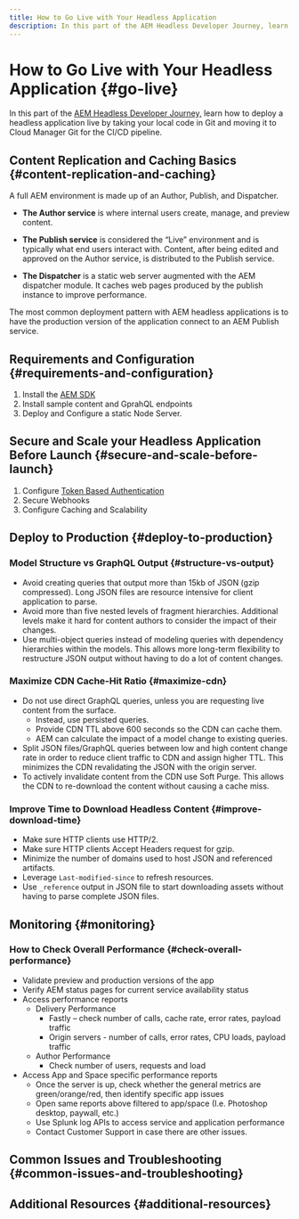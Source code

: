 ```yaml
---
title: How to Go Live with Your Headless Application
description: In this part of the AEM Headless Developer Journey, learn how to deploy a headless application live by taking your local code in Git and moving it to Cloud Manager Git for the CI/CD pipeline.
---
```


# How to Go Live with Your Headless Application {#go-live}

In this part of the [AEM Headless Developer Journey,](#overview.md) learn how to deploy a headless application live by taking your local code in Git and moving it to Cloud Manager Git for the CI/CD pipeline.

## Content Replication and Caching Basics {#content-replication-and-caching}

A full AEM environment is made up of an Author, Publish, and Dispatcher. 

* **The Author service** is where internal users create, manage, and preview content. 

* **The Publish service** is considered the “Live” environment and is typically what end users interact with. Content, after being edited and approved on the Author service, is distributed to the Publish service.

* **The Dispatcher** is a static web server augmented with the AEM dispatcher module. It caches web pages produced by the publish instance to improve performance.

The most common deployment pattern with AEM headless applications is to have the production version of the application connect to an AEM Publish service.

## Requirements and Configuration {#requirements-and-configuration}

1. Install the [AEM SDK](/help/implementing/developing/introduction/aem-as-a-cloud-service-sdk.md)
2. Install sample content and GprahQL endpoints
3. Deploy and Configure a static Node Server.

## Secure and Scale your Headless Application Before Launch {#secure-and-scale-before-launch}

1. Configure [Token Based Authentication](/help/implementing/developing/introduction/generating-access-tokens-for-server-side-apis.md)
2. Secure Webhooks
3. Configure Caching and Scalability

## Deploy to Production {#deploy-to-production}

### Model Structure vs GraphQL Output {#structure-vs-output}

* Avoid creating queries that output more than 15kb of JSON (gzip compressed). Long JSON files are resource intensive for client application to parse.
* Avoid more than five nested levels of fragment hierarchies. Additional levels make it hard for content authors to consider the impact of their changes.
* Use multi-object queries instead of modeling queries with dependency hierarchies within the models. This allows more long-term flexibility to restructure JSON output without having to do a lot of content changes.

### Maximize CDN Cache-Hit Ratio {#maximize-cdn}

* Do not use direct GraphQL queries, unless you are requesting live content from the surface.
  * Instead, use persisted queries.
  * Provide CDN TTL above 600 seconds so the CDN can cache them.
  * AEM can calculate the impact of a model change to existing queries.
* Split JSON files/GraphQL queries between low and high content change rate in order to reduce client traffic to CDN and assign higher TTL. This minimizes the CDN revalidating the JSON with the origin server.
* To actively invalidate content from the CDN use Soft Purge. This allows the CDN to re-download the content without causing a cache miss.

### Improve Time to Download Headless Content {#improve-download-time}

* Make sure HTTP clients use HTTP/2.
* Make sure HTTP clients Accept Headers request for gzip.
* Minimize the number of domains used to host JSON and referenced artifacts.
* Leverage `Last-modified-since` to refresh resources.
* Use `_reference` output in JSON file to start downloading assets without having to parse complete JSON files.

## Monitoring {#monitoring}

### How to Check Overall Performance {#check-overall-performance}

* Validate preview and production versions of the app
* Verify AEM status pages for current service availability status
* Access performance reports
  * Delivery Performance
    *  Fastly – check number of calls, cache rate, error rates, payload traffic 
    * Origin servers - number of calls, error rates, CPU loads, payload traffic 
  * Author Performance
    * Check number of users, requests and load
* Access App and Space specific performance reports
  * Once the server is up, check whether the general metrics are green/orange/red, then identify specific app issues
  * Open same reports above filtered to app/space (I.e. Photoshop desktop, paywall, etc.) 
  * Use Splunk log APIs to access service and application performance
  * Contact Customer Support in case there are other issues.

## Common Issues and Troubleshooting {#common-issues-and-troubleshooting}

## Additional Resources {#additional-resources}

